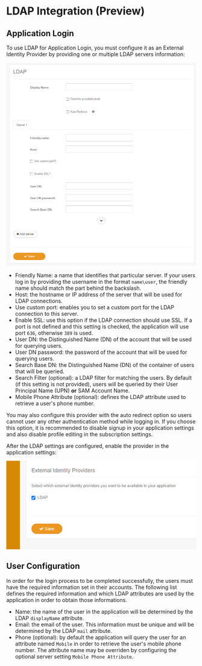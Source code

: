 ﻿# LDAP Integration (Preview)

##  Application Login

To use LDAP for Application Login, you must configure it as an External Identity Provider by providing one or multiple LDAP servers information:

![LDAP External Provider Settings](../images/ldap-externalprovider.png)

* Friendly Name: a name that identifies that particular server. If your users log in by providing the username in the format `name\user`, the friendly name should match the part 
behind the backslash.
* Host: the hostname or IP address of the server that will be used for LDAP connections.
* Use custom port: enables you to set a custom port for the LDAP connection to this server.
* Enable SSL: use this option if the LDAP connection should use SSL. If a port is not defined and this setting is checked, the application will use port `636`, otherwise `389` is used.
* User DN: the Distinguished Name (DN) of the account that will be used for querying users.
* User DN password: the password of the account that will be used for querying users.
* Search Base DN: the Distinguished Name (DN) of the container of users that will be queried.
* Search Filter (optional): a LDAP filter for matching the users. By default (if this setting is not provided), users will be queried by their User Principal Name (UPN) **or** SAM Account Name.
* Mobile Phone Attribute (optional): defines the LDAP attribute used to retrieve a user's phone number.

You may also configure this provider with the auto redirect option so users cannot user any other authentication method while logging in. If you choose this option, it is recommended to 
disable signup in your application settings and also disable profile editing in the subscription settings.

After the LDAP settings are configured, enable the provider in the application settings:

![LDAP Application Settings](../images/ldap-applicationsetting.png)

## User Configuration

In order for the login process to be completed successfully, the users must have the required information set in their accounts.
The following list defines the required information and which LDAP attributes are used by the application in order to obtain those informations.

* Name: the name of the user in the application will be determined by the LDAP `displayName` attribute. 
* Email: the email of the user. This information must be unique and will be determined by the LDAP `mail` attribute.
* Phone (optional): by default the application will query the user for an attribute named `Mobile` in order to retrieve the user's mobile phone number. 
The attribute name may be overriden by configuring the optional server setting `Mobile Phone Attribute`.